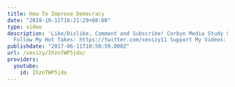 ```yaml
---
title: How To Improve Democracy
date: "2019-10-11T16:21:29+08:00"
type: video
description: 'Like/Dislike, Comment and Subscribe! Corbyn Media Study Source: https://www.lse.ac.uk/media@lse/research/pdf/JeremyCorbyn/Cobyn-Report-FINAL.pdf
  Follow My Hot Takes: https://twitter.com/xexizy11 Support My Videos: https://www.patreon.com/Xexizy'
publishdate: "2017-06-11T10:50:59.000Z"
url: /xexizy/IhznTWP5jdo/
providers:
  youtube:
    id: IhznTWP5jdo
---
```


